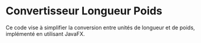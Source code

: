 # Convertisseur Longueur Poids
Ce code vise à simplifier la conversion entre unités de longueur et de poids, implémenté en utilisant JavaFX.
